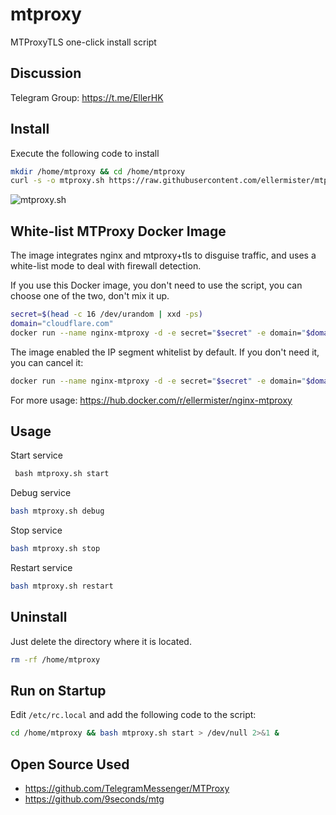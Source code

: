 # mtproxy

MTProxyTLS one-click install script



## Discussion

Telegram Group: https://t.me/EllerHK



## Install

Execute the following code to install

```bash
mkdir /home/mtproxy && cd /home/mtproxy
curl -s -o mtproxy.sh https://raw.githubusercontent.com/ellermister/mtproxy/master/mtproxy.sh && chmod +x mtproxy.sh && bash mtproxy.sh
```

 ![mtproxy.sh](https://raw.githubusercontent.com/ellermister/mtproxy/master/mtproxy.jpg)

## White-list MTProxy Docker Image

The image integrates nginx and mtproxy+tls to disguise traffic, and uses a white-list mode to deal with firewall detection.

If you use this Docker image, you don't need to use the script, you can choose one of the two, don't mix it up.

```bash
secret=$(head -c 16 /dev/urandom | xxd -ps)
domain="cloudflare.com"
docker run --name nginx-mtproxy -d -e secret="$secret" -e domain="$domain" -p 8080:80 -p 8443:443 ellermister/nginx-mtproxy:latest
```

The image enabled the IP segment whitelist  by default. If you don't need it, you can cancel it:

```bash
docker run --name nginx-mtproxy -d -e secret="$secret" -e domain="$domain" -e ip_white_list="IP" -p 8080:80 -p 8443:443 ellermister/nginx-mtproxy:latest
```

For more usage: https://hub.docker.com/r/ellermister/nginx-mtproxy



## Usage

Start service

```bash
 bash mtproxy.sh start
```

Debug service

```bash
bash mtproxy.sh debug
```

Stop service

```bash
bash mtproxy.sh stop
```

Restart service

```bash
bash mtproxy.sh restart
```



## Uninstall

Just delete the directory where it is located.

```bash
rm -rf /home/mtproxy
```



## Run on Startup

Edit `/etc/rc.local` and add the following code to the script:

```bash
cd /home/mtproxy && bash mtproxy.sh start > /dev/null 2>&1 &
```

## Open Source Used

- https://github.com/TelegramMessenger/MTProxy
- https://github.com/9seconds/mtg
